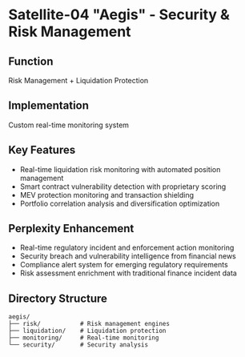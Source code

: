 # Satellite-04 "Aegis" - Security & Risk Management

## Function
Risk Management + Liquidation Protection

## Implementation
Custom real-time monitoring system

## Key Features
- Real-time liquidation risk monitoring with automated position management
- Smart contract vulnerability detection with proprietary scoring
- MEV protection monitoring and transaction shielding
- Portfolio correlation analysis and diversification optimization

## Perplexity Enhancement
- Real-time regulatory incident and enforcement action monitoring
- Security breach and vulnerability intelligence from financial news
- Compliance alert system for emerging regulatory requirements
- Risk assessment enrichment with traditional finance incident data

## Directory Structure
```
aegis/
├── risk/           # Risk management engines
├── liquidation/    # Liquidation protection
├── monitoring/     # Real-time monitoring
└── security/       # Security analysis
```